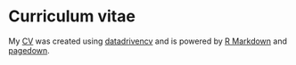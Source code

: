 # Curriculum vitae

My [CV](https://rhreynolds.github.io/cv/) was created using [datadrivencv](http://nickstrayer.me/datadrivencv/) and is powered by [R Markdown](https://rmarkdown.rstudio.com) and [pagedown](https://pagedown.rbind.io).
